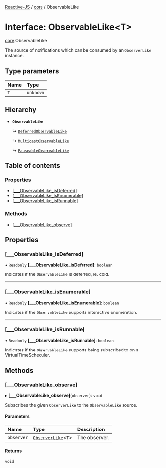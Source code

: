 [Reactive-JS](../README.md) / [core](../modules/core.md) / ObservableLike

# Interface: ObservableLike<T\>

[core](../modules/core.md).ObservableLike

The source of notifications which can be consumed by an `ObserverLike` instance.

## Type parameters

| Name | Type |
| :------ | :------ |
| `T` | `unknown` |

## Hierarchy

- **`ObservableLike`**

  ↳ [`DeferredObservableLike`](core.DeferredObservableLike.md)

  ↳ [`MulticastObservableLike`](core.MulticastObservableLike.md)

  ↳ [`PauseableObservableLike`](core.PauseableObservableLike.md)

## Table of contents

### Properties

- [[\_\_\_ObservableLike\_isDeferred]](core.ObservableLike.md#[___observablelike_isdeferred])
- [[\_\_\_ObservableLike\_isEnumerable]](core.ObservableLike.md#[___observablelike_isenumerable])
- [[\_\_\_ObservableLike\_isRunnable]](core.ObservableLike.md#[___observablelike_isrunnable])

### Methods

- [[\_\_\_ObservableLike\_observe]](core.ObservableLike.md#[___observablelike_observe])

## Properties

### [\_\_\_ObservableLike\_isDeferred]

• `Readonly` **[\_\_\_ObservableLike\_isDeferred]**: `boolean`

Indicates if the `ObservableLike` is deferred, ie. cold.

___

### [\_\_\_ObservableLike\_isEnumerable]

• `Readonly` **[\_\_\_ObservableLike\_isEnumerable]**: `boolean`

Indicates if the `ObservableLike` supports interactive enumeration.

___

### [\_\_\_ObservableLike\_isRunnable]

• `Readonly` **[\_\_\_ObservableLike\_isRunnable]**: `boolean`

Indicates if the `ObservableLike` supports being subscribed to
on a VirtualTimeScheduler.

## Methods

### [\_\_\_ObservableLike\_observe]

▸ **[___ObservableLike_observe]**(`observer`): `void`

Subscribes the given `ObserverLike` to the `ObservableLike` source.

#### Parameters

| Name | Type | Description |
| :------ | :------ | :------ |
| `observer` | [`ObserverLike`](core.ObserverLike.md)<`T`\> | The observer. |

#### Returns

`void`
